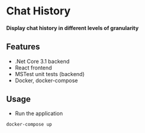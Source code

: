 # Chat History
#### Display chat history in different levels of granularity

## Features
* .Net Core 3.1 backend
* React frontend
* MSTest unit tests (backend)
* Docker, docker-compose

## Usage
* Run the application
```bash
docker-compose up
```